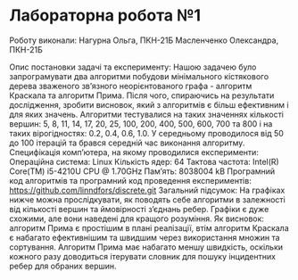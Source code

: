 # Лабораторна робота №1 

Роботу виконали:
Нагурна Ольга, ПКН-21Б
Масленченко Олександра, ПКН-21Б

Опис постановки задачі та експерименту:
Нашою задачею було запрограмувати два алгоритми побудови мінімального кістякового дерева зваженого зв’язного неорієнтованого графа - алгоритм Краскала та алгоритм Прима. Після чого, спираючись на результати дослідження, зробити висновок, який з алгоритмів є більш ефективним і для яких значень.
Алгоритми тестувалися на таких значеннях кількості вершин: 5, 8, 11, 14, 17, 20, 25, 100, 200, 400, 500, 600, 700 та 800 і на таких вірогідностях: 0.2, 0.4, 0.6, 1.0. У середньому проводилося від 50 до 100 ітерацій та брався середній час виконання алгоритму.
Специфікація комп’ютера, на якому проводилися експерименти:
Операційна система: Linux
Кількість ядер: 64
Тактова частота: Intel(R) Core(TM) i5-4210U CPU @ 1.70GHz
Пам’ять: 8038004 kB
Програмний код алгоритмів та програмний код проведення експериментів:
https://github.com/linndfors/discrete.git
Загальний підсумок:
На графіках нижче можна прослідкувати, як поводять себе алгоритми в залежності від кількості вершин та ймовірності з’єднань ребер.
Графіки є дуже схожими, але вони наведені для кращого розуміння.
Як висновок: алгоритм Прима є простішим в плані реалізації, втім алгоритм Краскала є набагато ефективнішим та швидшим через використання множин та сортування. Алгоритм Прима має набагато меншу швидкість, оскільки кожного разу доводиться ітерувати словник для пошуку інцидентних ребер для обраних вершин.
